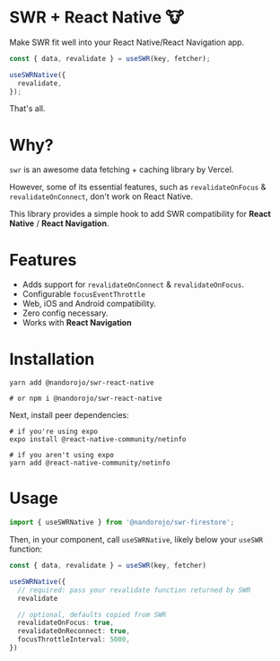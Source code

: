 # SWR + React Native 🐮

Make SWR fit well into your React Native/React Navigation app.

```js
const { data, revalidate } = useSWR(key, fetcher);

useSWRNative({
  revalidate,
});
```

That's all.

# Why?

`swr` is an awesome data fetching + caching library by Vercel.

However, some of its essential features, such as `revalidateOnFocus` &amp; `revalidateOnConnect`, don't work on React Native.

This library provides a simple hook to add SWR compatibility for **React Native** / **React Navigation**.

# Features

- Adds support for `revalidateOnConnect` &amp; `revalidateOnFocus`.
- Configurable `focusEventThrottle`
- Web, iOS and Android compatibility.
- Zero config necessary.
- Works with **React Navigation**

# Installation

```
yarn add @nandorojo/swr-react-native

# or npm i @nandorojo/swr-react-native
```

Next, install peer dependencies:

```
# if you're using expo
expo install @react-native-community/netinfo

# if you aren't using expo
yarn add @react-native-community/netinfo
```

# Usage

```ts
import { useSWRNative } from '@nandorojo/swr-firestore';
```

Then, in your component, call `useSWRNative`, likely below your `useSWR` function:

```ts
const { data, revalidate } = useSWR(key, fetcher)

useSWRNative({
  // required: pass your revalidate function returned by SWR
  revalidate

  // optional, defaults copied from SWR
  revalidateOnFocus: true,
  revalidateOnReconnect: true,
  focusThrottleInterval: 5000,
})
```
